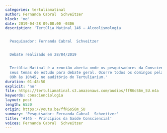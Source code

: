 ```yaml
---
categories: tertuliamatinal
author: Fernanda Cabral  Schveitzer
block: 'no'
date: 2019-04-28 09:00:00 -0306
description: 'Tertúlia Matinal 146 – Alcoolismologia


  Pesquisador: Fernanda Cabral  Schveitzer


  Debate realizado em 28/04/2019


  Tertúlia Matinal é a reunião aberta onde os pesquisadores da Conscienciologia apresentam
  seus temas de estudo para debate geral. Ocorre todos os domingos pela manhã, das
  09h às 10h45, no auditório do Tertuliarium.'
duration: 01:48:50
explicit: 'no'
file: https://tertuliamatinal.s3.amazonaws.com/audios/ffRGoS6m_SU.m4a
keywords: conscienciologia
layout: post
length: 6530
origin: https://youtu.be/ffRGoS6m_SU
summary: 'Pesquisador: Fernanda Cabral  Schveitzer'
title: '#145 - Princípios da Saúde Consciencial'
voices: Fernanda Cabral  Schveitzer
---
```

